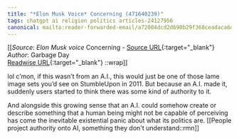 ```yaml
---
title: "*Elon Musk Voice* Concerning (471640239)"
tags: chatgpt ai religion politics articles-24127956
canonical: mailto:reader-forwarded-email/a72004dcd2d690b29f368ceadaca6d72
---
```


[[_Source_: *Elon Musk voice* Concerning - [Source URL](mailto:reader-forwarded-email/a72004dcd2d690b29f368ceadaca6d72){:target="_blank"}<br>
_Author_: Garbage Day<br>
[Readwise URL](https://readwise.io/open/471640239){:target="_blank"}
::wrap]]

lol c’mon, if this wasn’t from an A.I., this would just be one of those lame image sets you’d see on StumbleUpon in 2011. But because an A.I. made it, suddenly users started to think there was some kind of authority to it.

And alongside this growing sense that an A.I. could somehow create or describe something that a human being might not be capable of perceiving has come the inevitable existential panic about what its politics are.
[[People project authority onto AI, something they don't understand::rmn]]

